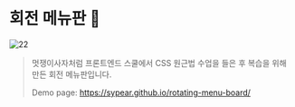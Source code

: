 # 회전 메뉴판 🍦
![22](https://user-images.githubusercontent.com/105365737/191713210-ee702beb-cf04-4ecf-93a1-eb6eea752af9.gif)
> 멋쟁이사자처럼 프론트엔드 스쿨에서 CSS 원근법 수업을 들은 후 복습을 위해 만든 회전 메뉴판입니다.
>
> Demo page: https://sypear.github.io/rotating-menu-board/
